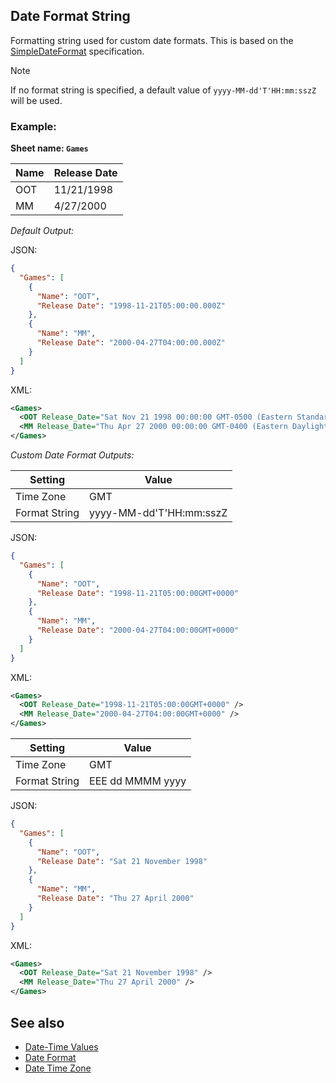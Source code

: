 Date Format String
------------------
Formatting string used for custom date formats. This is based on the [SimpleDateFormat](https://docs.oracle.com/javase/7/docs/api/java/text/SimpleDateFormat.html) specification.

> [!NOTE]
> If no format string is specified, a default value of `yyyy-MM-dd'T'HH:mm:sszZ` will be used.

### Example: ###

**Sheet name: `Games`**

Name | Release Date
---- | -------
OOT | 11/21/1998
MM | 4/27/2000

*Default Output:*

JSON:
```json
{
  "Games": [
    {
      "Name": "OOT",
      "Release Date": "1998-11-21T05:00:00.000Z"
    },
    {
      "Name": "MM",
      "Release Date": "2000-04-27T04:00:00.000Z"
    }
  ]
}
```

XML:
```xml
<Games>
  <OOT Release_Date="Sat Nov 21 1998 00:00:00 GMT-0500 (Eastern Standard Time)" />
  <MM Release_Date="Thu Apr 27 2000 00:00:00 GMT-0400 (Eastern Daylight Time)" />
</Games>
```

*Custom Date Format Outputs:*

Setting | Value
------- | -----
Time Zone | GMT
Format String | yyyy-MM-dd'T'HH:mm:sszZ

JSON:
```json
{
  "Games": [
    {
      "Name": "OOT",
      "Release Date": "1998-11-21T05:00:00GMT+0000"
    },
    {
      "Name": "MM",
      "Release Date": "2000-04-27T04:00:00GMT+0000"
    }
  ]
}
```

XML:
```xml
<Games>
  <OOT Release_Date="1998-11-21T05:00:00GMT+0000" />
  <MM Release_Date="2000-04-27T04:00:00GMT+0000" />
</Games>
```

Setting | Value
------- | -----
Time Zone | GMT
Format String | EEE dd MMMM yyyy

JSON:
```json
{
  "Games": [
    {
      "Name": "OOT",
      "Release Date": "Sat 21 November 1998"
    },
    {
      "Name": "MM",
      "Release Date": "Thu 27 April 2000"
    }
  ]
}
```

XML:
```xml
<Games>
  <OOT Release_Date="Sat 21 November 1998" />
  <MM Release_Date="Thu 27 April 2000" />
</Games>
```

See also
--------
- [Date-Time Values](../tips/datetimes.md)
- [Date Format](dateformat.md)
- [Date Time Zone](datetimezone.md)